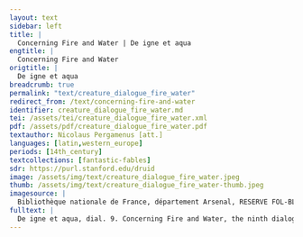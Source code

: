 ```yaml
---
layout: text
sidebar: left
title: |
  Concerning Fire and Water | De igne et aqua
engtitle: |
  Concerning Fire and Water
origtitle: |
  De igne et aqua
breadcrumb: true
permalink: "text/creature_dialogue_fire_water"
redirect_from: /text/concerning-fire-and-water
identifier: creature_dialogue_fire_water.md
tei: /assets/tei/creature_dialogue_fire_water.xml
pdf: /assets/pdf/creature_dialogue_fire_water.pdf
textauthor: Nicolaus Pergamenus [att.]
languages: [latin,western_europe]
periods: [14th_century]
textcollections: [fantastic-fables]
sdr: https://purl.stanford.edu/druid 
image: /assets/img/text/creature_dialogue_fire_water.jpeg
thumb: /assets/img/text/creature_dialogue_fire_water-thumb.jpeg
imagesource: |
  Bibliothèque nationale de France, département Arsenal, RESERVE FOL-BL-911, f.17r [Public Domain]
fulltext: |
  De igne et aqua, dial. 9. Concerning Fire and Water, the ninth dialogue ﻿Ignis est lenis, purus, subtilis, mobilis, lucidus et calidus, et quia est tam pretiosus, in se sublimari cœpit dicens: ego in terra omnibns prævaleo et cuncta consumo, sed si in aquis prævalerem , superlatus omnibus existerem. Fire is light, pure, fine, mobile, bright, and hot. He began to exalt himself because he was so valuable. “I prevail over all on earth; I eat up all on earth. If I were to prevail against Water, I would be revered beyond all things.” Pro tanto ad se clamavit aquam dicens: soror carissima, elementum Dei es tu velut ego, quapropter, si tibi commoratus fuero et tecum connexus, non solum magnus sed magnificentior et excellentior apparebo. For this reason, he called Water to himself and said, “Dearest sister, you are an element of God like me. If I were to stay with you and be joined to you I would seem not only great but even more magnificent and excellent. Unde obsecro te, permitte me tecum morari et in te gloriari. I beg you, let me stay with you and revel in you.” Aqua vero simulare se ingeniose cœpit dicens: desiderio desideravi hoc pascha tecum manducare, accede ad me secure et te pro viribus meliorabo. Water began to pretend shrewdly and said, “I too wanted to feast with you this Easter. Do not worry; come over to me and I will improve you to the best of my ability.” Ignis quoque hoc audiens jucundari cœpit et amicabiliter ad aquam intravit, aqua vero, dum ignem in se haberet, assistentibus sibi dixit: iste inimicus et contrarius est generis mei; hic me sæpe consumpsit et ad nihilum redegit, modo me vindicare possum et ipsum exstinguere, si volo, sed juxta verbum apostoli nolo reddere malum pro malo, ne seculum privetur tanto bono, tamen volo ipsum aliquantulum humiliare. Hearing these words, Fire began to rejoice and entered Water in a friendly manner. Once Water held Fire in herself, she said to those around her, “This is my enemy and the opposite of my nature. He has often devoured me and turned me back to nothing. I could claim revenge and extinguish him if I wanted to. However, in accordance with the command of the Apostle, I refuse to exchange wrong for wrong, lest the world be robbed of such a great good. Nevertheless I wish to humiliate him a little.” Et hæc dicens parum collegit se et in ignem mingere cœpit. Et ob hoc orare aquam ignis cœpit, ue ipsum exstiugueret. Speaking thus, she collected herself somewhat and began to urinate onto Fire, who started to beg Water not to extinguish him. Aqua vero miserta est ei nec eum ex toto exstinxit, sed ad terram ipsum deduxit dicens: Deo daraus dulcera sonum reddendo pro malo bonum. Indeed, Water took pity on him and did not extinguish him entirely, but led him back to dry land,  Sed multi hodie per contrarium reddunt pro malo malum, cum volunt vindictam assumere nolentes offensas dimittere. On the contrary, however, many people today fight wrongs with wrongs. Indeed, they want to take vengeance and refuse to forget any offense. Propter quod Hieronimus dicit: quoniam Deus donavit in Christo peccata nostra, sie et uos dimittamus his, qui in nobis peccant, et Dei imitatio injuriam nobis faetam frangit et revocat. On this matter, Hieronimus says, “Just as God forgave our sins in Christ, so we must forgive those that sin against us; our imitation of God breaks and revokes any injury that we have suffered.” Sicut legitur in historiis Alexandri, quod, cum quidam eum graviter offendisset, nolebat ei dimittere, Aristoteles autem hoc cognoscens perrexit ad eum et ait: volo, domine, quod hodie sis victoriosus ultra quod fuisti. It is written in the histories of Alexander that when someone once offended him badly, he was not willing to forgive them. However, Aristotle took notice and went over to Alexander. “I want, lord, for you to be even more victorious today than you have ever been before.” Quo respondente ait: bene volo. “I desire this too,” said Alexander. Cui ille: tu, rex, superasti omnia regna mundi, sed hodie tu superatus es, quia, si te permittis superari, victus es; si tu quoque vincis temetipsum, victoriosus eris, quia, qui semetipsum vincit, contra omnia fortis est, ut dicit philosophus. In response, Aristotle said, “King, you have overcome all the kingdoms of the world, but today you have been overcome. After all, if you allow yourself to be overcome [by vindictiveness], then you are conquered. However, if you conquer yourself, you shall be all the more victorious, since whoever conquers himself is mighty against all. So sayeth the philosopher.” Ad hæc verba vindictam remisit Alexander et placatus est. Hearing these words, Alexander forgave the offense and regained his calm. Propter quod dicitur Prov. XVI: melius est patiens viro forti et qui dominatur animo suo expugnatore urbium. In the same vein, consider Proverbs XVI: “A patient man is better than a strong man,  and he who is lord of his soul is better than a conqueror of cities.” 
---
```

